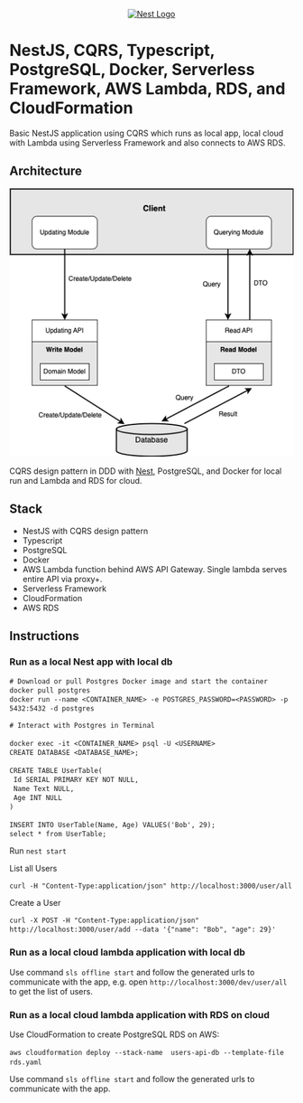 <p align="center">
  <a href="http://nestjs.com/" target="blank"><img src="https://nestjs.com/img/logo-small.svg" width="200" alt="Nest Logo" /></a>
</p>

[circleci-image]: https://img.shields.io/circleci/build/github/nestjs/nest/master?token=abc123def456
[circleci-url]: https://circleci.com/gh/nestjs/nest


# NestJS, CQRS, Typescript, PostgreSQL, Docker, Serverless Framework, AWS Lambda, RDS, and CloudFormation

Basic NestJS application using CQRS which runs as local app, local cloud with Lambda using Serverless Framework and also connects to AWS RDS. 

## Architecture

![Screenshot](./CQRS.png)

CQRS design pattern in DDD with [Nest](https://github.com/nestjs/nest), PostgreSQL, and Docker for local run and Lambda and RDS for cloud.

## Stack

- NestJS with CQRS design pattern
- Typescript
- PostgreSQL
- Docker
- AWS Lambda function behind AWS API Gateway. Single lambda serves entire API via proxy+.
- Serverless Framework
- CloudFormation
- AWS RDS

## Instructions

### Run as a local Nest app with local db

```
# Download or pull Postgres Docker image and start the container
docker pull postgres
docker run --name <CONTAINER_NAME> -e POSTGRES_PASSWORD=<PASSWORD> -p 5432:5432 -d postgres
```

```
# Interact with Postgres in Terminal

docker exec -it <CONTAINER_NAME> psql -U <USERNAME>
CREATE DATABASE <DATABASE_NAME>;

CREATE TABLE UserTable(
 Id SERIAL PRIMARY KEY NOT NULL,
 Name Text NULL,
 Age INT NULL
)

INSERT INTO UserTable(Name, Age) VALUES('Bob', 29);
select * from UserTable;
```

Run `nest start`

List all Users
```
curl -H "Content-Type:application/json" http://localhost:3000/user/all
```

Create a User
```
curl -X POST -H "Content-Type:application/json" http://localhost:3000/user/add --data '{"name": "Bob", "age": 29}'
```

### Run as a local cloud lambda application with local db
  
Use command `sls offline start` and follow the generated urls to communicate with the app, e.g. open `http://localhost:3000/dev/user/all` to get the list of users. 

### Run as a local cloud lambda application with RDS on cloud

Use CloudFormation to create PostgreSQL RDS on AWS:

`aws cloudformation deploy --stack-name  users-api-db --template-file rds.yaml`

Use command `sls offline start` and follow the generated urls to communicate with the app.

